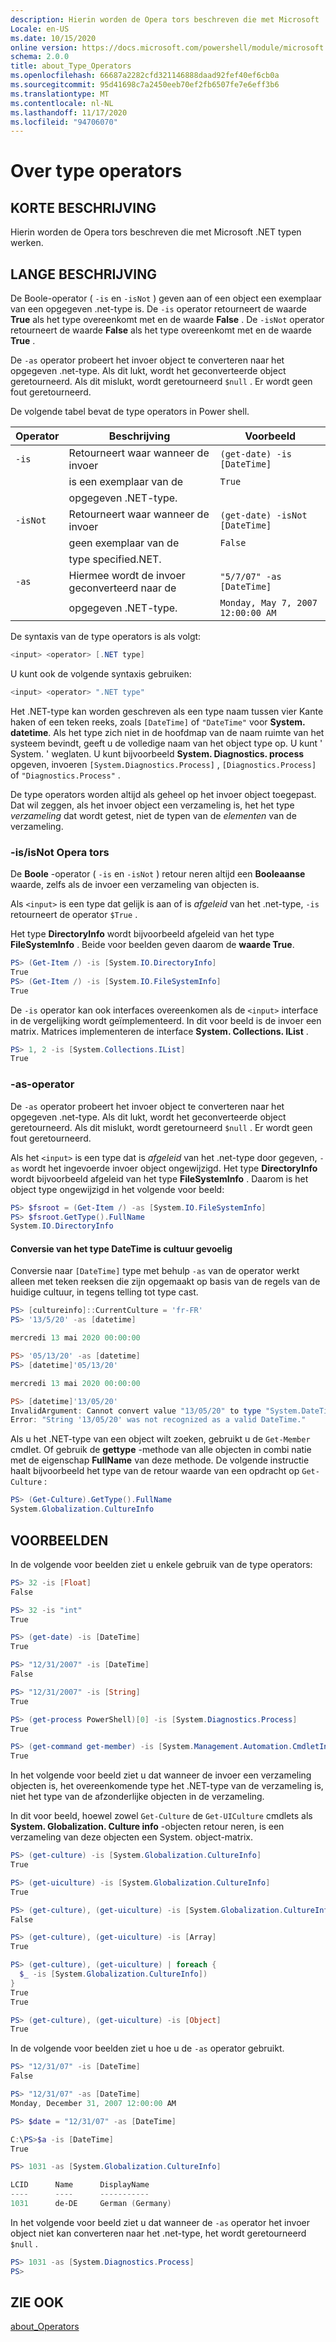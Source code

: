 ```yaml
---
description: Hierin worden de Opera tors beschreven die met Microsoft .NET typen werken.
Locale: en-US
ms.date: 10/15/2020
online version: https://docs.microsoft.com/powershell/module/microsoft.powershell.core/about/about_type_operators?view=powershell-7.2&WT.mc_id=ps-gethelp
schema: 2.0.0
title: about_Type_Operators
ms.openlocfilehash: 66687a2282cfd321146888daad92fef40ef6cb0a
ms.sourcegitcommit: 95d41698c7a2450eeb70ef2fb6507fe7e6eff3b6
ms.translationtype: MT
ms.contentlocale: nl-NL
ms.lasthandoff: 11/17/2020
ms.locfileid: "94706070"
---
```

# <a name="about-type-operators"></a>Over type operators

## <a name="short-description"></a>KORTE BESCHRIJVING
Hierin worden de Opera tors beschreven die met Microsoft .NET typen werken.

## <a name="long-description"></a>LANGE BESCHRIJVING

De Boole-operator ( `-is` en `-isNot` ) geven aan of een object een exemplaar van een opgegeven .net-type is. De `-is` operator retourneert de waarde **True** als het type overeenkomt met en de waarde **False** . De `-isNot` operator retourneert de waarde **False** als het type overeenkomt met en de waarde **True** .

De `-as` operator probeert het invoer object te converteren naar het opgegeven .net-type. Als dit lukt, wordt het geconverteerde object geretourneerd. Als dit mislukt, wordt geretourneerd `$null` . Er wordt geen fout geretourneerd.

De volgende tabel bevat de type operators in Power shell.

|Operator|Beschrijving                |Voorbeeld                          |
|--------|---------------------------|---------------------------------|
|`-is`   |Retourneert waar wanneer de invoer|`(get-date) -is [DateTime]`      |
|        |is een exemplaar van de      |`True`                           |
|        |opgegeven .NET-type.       |                                 |
|`-isNot`|Retourneert waar wanneer de invoer|`(get-date) -isNot [DateTime]`   |
|        |geen exemplaar van de     |`False`                          |
|        |type specified.NET.        |                                 |
|`-as`   |Hiermee wordt de invoer geconverteerd naar de  |`"5/7/07" -as [DateTime]`        |
|        |opgegeven .NET-type.       |`Monday, May 7, 2007 12:00:00 AM`|

De syntaxis van de type operators is als volgt:

```powershell
<input> <operator> [.NET type]
```

U kunt ook de volgende syntaxis gebruiken:

```powershell
<input> <operator> ".NET type"
```

Het .NET-type kan worden geschreven als een type naam tussen vier Kante haken of een teken reeks, zoals `[DateTime]` of `"DateTime"` voor **System. datetime**. Als het type zich niet in de hoofdmap van de naam ruimte van het systeem bevindt, geeft u de volledige naam van het object type op. U kunt ' System. ' weglaten. U kunt bijvoorbeeld **System. Diagnostics. process** opgeven, invoeren `[System.Diagnostics.Process]` , `[Diagnostics.Process]` of `"Diagnostics.Process"` .

De type operators worden altijd als geheel op het invoer object toegepast. Dat wil zeggen, als het invoer object een verzameling is, het het type _verzameling_ dat wordt getest, niet de typen van de _elementen_ van de verzameling.

### <a name="-isisnot-operators"></a>-is/isNot Opera tors

De **Boole** -operator ( `-is` en `-isNot` ) retour neren altijd een **Booleaanse** waarde, zelfs als de invoer een verzameling van objecten is.

Als `<input>` is een type dat gelijk is aan of is _afgeleid_ van het .net-type, `-is` retourneert de operator `$True` .

Het type **DirectoryInfo** wordt bijvoorbeeld afgeleid van het type **FileSystemInfo** . Beide voor beelden geven daarom de **waarde True**.

```powershell
PS> (Get-Item /) -is [System.IO.DirectoryInfo]
True
PS> (Get-Item /) -is [System.IO.FileSystemInfo]
True
```

De `-is` operator kan ook interfaces overeenkomen als de `<input>` interface in de vergelijking wordt geïmplementeerd. In dit voor beeld is de invoer een matrix. Matrices implementeren de interface **System. Collections. IList** .

```powershell
PS> 1, 2 -is [System.Collections.IList]
True
```

### <a name="-as-operator"></a>-as-operator

De `-as` operator probeert het invoer object te converteren naar het opgegeven .net-type. Als dit lukt, wordt het geconverteerde object geretourneerd. Als dit mislukt, wordt geretourneerd `$null` . Er wordt geen fout geretourneerd.

Als het `<input>` is een type dat is _afgeleid_ van het .net-type door gegeven, `-as`  wordt het ingevoerde invoer object ongewijzigd. Het type **DirectoryInfo** wordt bijvoorbeeld afgeleid van het type **FileSystemInfo** . Daarom is het object type ongewijzigd in het volgende voor beeld:

```powershell
PS> $fsroot = (Get-Item /) -as [System.IO.FileSystemInfo]
PS> $fsroot.GetType().FullName
System.IO.DirectoryInfo
```

#### <a name="converting-the-datetime-type-is-culture-sensitive"></a>Conversie van het type DateTime is cultuur gevoelig

Conversie naar `[DateTime]` type met behulp `-as` van de operator werkt alleen met teken reeksen die zijn opgemaakt op basis van de regels van de huidige cultuur, in tegens telling tot type cast.

```powershell
PS> [cultureinfo]::CurrentCulture = 'fr-FR'
PS> '13/5/20' -as [datetime]

mercredi 13 mai 2020 00:00:00

PS> '05/13/20' -as [datetime]
PS> [datetime]'05/13/20'

mercredi 13 mai 2020 00:00:00

PS> [datetime]'13/05/20'
InvalidArgument: Cannot convert value "13/05/20" to type "System.DateTime".
Error: "String '13/05/20' was not recognized as a valid DateTime."
```

Als u het .NET-type van een object wilt zoeken, gebruikt u de `Get-Member` cmdlet. Of gebruik de **gettype** -methode van alle objecten in combi natie met de eigenschap **FullName** van deze methode. De volgende instructie haalt bijvoorbeeld het type van de retour waarde van een opdracht op `Get-Culture` :

```powershell
PS> (Get-Culture).GetType().FullName
System.Globalization.CultureInfo
```

## <a name="examples"></a>VOORBEELDEN

In de volgende voor beelden ziet u enkele gebruik van de type operators:

```powershell
PS> 32 -is [Float]
False

PS> 32 -is "int"
True

PS> (get-date) -is [DateTime]
True

PS> "12/31/2007" -is [DateTime]
False

PS> "12/31/2007" -is [String]
True

PS> (get-process PowerShell)[0] -is [System.Diagnostics.Process]
True

PS> (get-command get-member) -is [System.Management.Automation.CmdletInfo]
True
```

In het volgende voor beeld ziet u dat wanneer de invoer een verzameling objecten is, het overeenkomende type het .NET-type van de verzameling is, niet het type van de afzonderlijke objecten in de verzameling.

In dit voor beeld, hoewel zowel `Get-Culture` de `Get-UICulture` cmdlets als **System. Globalization. Culture info** -objecten retour neren, is een verzameling van deze objecten een System. object-matrix.

```powershell
PS> (get-culture) -is [System.Globalization.CultureInfo]
True

PS> (get-uiculture) -is [System.Globalization.CultureInfo]
True

PS> (get-culture), (get-uiculture) -is [System.Globalization.CultureInfo]
False

PS> (get-culture), (get-uiculture) -is [Array]
True

PS> (get-culture), (get-uiculture) | foreach {
  $_ -is [System.Globalization.CultureInfo])
}
True
True

PS> (get-culture), (get-uiculture) -is [Object]
True
```

In de volgende voor beelden ziet u hoe u de `-as` operator gebruikt.

```powershell
PS> "12/31/07" -is [DateTime]
False

PS> "12/31/07" -as [DateTime]
Monday, December 31, 2007 12:00:00 AM

PS> $date = "12/31/07" -as [DateTime]

C:\PS>$a -is [DateTime]
True

PS> 1031 -as [System.Globalization.CultureInfo]

LCID      Name      DisplayName
----      ----      -----------
1031      de-DE     German (Germany)
```

In het volgende voor beeld ziet u dat wanneer de `-as` operator het invoer object niet kan converteren naar het .net-type, het wordt geretourneerd `$null` .

```powershell
PS> 1031 -as [System.Diagnostics.Process]
PS>
```

## <a name="see-also"></a>ZIE OOK

[about_Operators](about_Operators.md)
